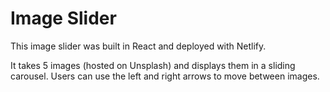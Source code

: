# Image Slider

This image slider was built in React and deployed with Netlify.

It takes 5 images (hosted on Unsplash) and displays them in a sliding carousel. Users can use the left and right arrows to move between images.
